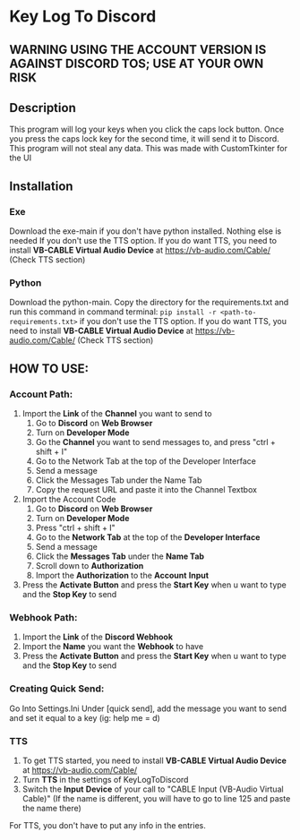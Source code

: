 # Key Log To Discord

## WARNING USING THE ACCOUNT VERSION IS AGAINST DISCORD TOS; USE AT YOUR OWN RISK

## Description

This program will log your keys when you click the caps lock button. Once you press the caps lock key for the second time, it will send it to Discord. This program will not steal any data. This was made with CustomTkinter for the UI

## Installation

### Exe

Download the exe-main if you don't have python installed. Nothing else is needed  If you don't use the TTS option. If you do want TTS, you need to install **VB-CABLE Virtual Audio Device** at https://vb-audio.com/Cable/ (Check TTS section)

### Python

Download the python-main. Copy the directory for the requirements.txt and run this command in command terminal: `pip install -r <path-to-requirements.txt>` if you don't use the TTS option. If you do want TTS, you need to install **VB-CABLE Virtual Audio Device** at https://vb-audio.com/Cable/ (Check TTS section)

## HOW TO USE:

### Account Path:

1. Import the **Link** of the **Channel** you want to send to
   1. Go to **Discord** on **Web Browser**
   2. Turn on **Developer Mode**
   3. Go the **Channel** you want to send messages to, and press "ctrl + shift + I"
   4. Go to the Network Tab at the top of the Developer Interface
   5. Send a message
   6. Click the Messages Tab under the Name Tab
   7. Copy the request URL and paste it into the Channel Textbox
2. Import the Account Code
   1. Go to **Discord** on **Web Browser**
   2. Turn on **Developer Mode**
   3. Press "ctrl + shift + I"
   4. Go to the **Network Tab** at the top of the **Developer Interface**
   5. Send a message
   6. Click the **Messages Tab** under the **Name Tab**
   7. Scroll down to **Authorization**
   8. Import the **Authorization** to  the **Account** **Input**
3. Press the **Activate Button** and press the **Start Key** when u want to type and the **Stop Key** to send

### Webhook Path:

1. Import the **Link** of the **Discord Webhook**
2. Import the **Name** you want the **Webhook** to have
3. Press the **Activate Button** and press the **Start Key** when u want to type and the **Stop Key** to send

### Creating Quick Send:

Go Into Settings.Ini
Under [quick send], add the message you want to send and set it equal to a key (ig: help me = d)

### TTS

1. To get TTS started, you need to install **VB-CABLE Virtual Audio Device** at https://vb-audio.com/Cable/
2. Turn **TTS** in the settings of  KeyLogToDiscord
3. Switch the **Input** **Device** of your call to "CABLE Input (VB-Audio Virtual Cable)" (If the name is different, you will have to go to line 125 and paste the name there)

For TTS, you don't have to put any info in the entries.
